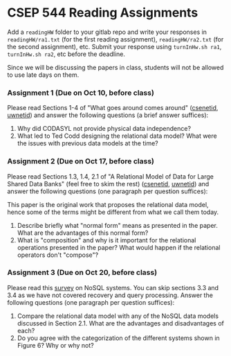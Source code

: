 # CSEP 544 Reading Assignments

Add a `readingHW` folder to your gitlab repo and write your responses in 
`readingHW/ra1.txt` (for the first reading assignment), `readingHW/ra2.txt` 
(for the second assignment), etc. 
Submit your response using `turnInHw.sh ra1`, `turnInHw.sh ra2`, etc before
the deadline.

Since we will be discussing the papers in class, students will not be allowed
to use late days on them.

### Assignment 1 (Due on Oct 10, before class)
<a name="ra1"></a>

Please read Sections 1-4 of "What goes around comes around" 
([csenetid](https://courses.cs.washington.edu/courses/csep544/17au/csenetid/goes-around.pdf), 
[uwnetid](https://courses.cs.washington.edu/courses/csep544/17au/uwnetid/goes-around.pdf)) and answer the 
following questions (a brief answer suffices):

1. Why did CODASYL not provide physical data independence?
2. What led to Ted Codd designing the relational data model? What were the issues with previous data models
at the time?


### Assignment 2 (Due on Oct 17, before class)

Please read Sections 1.3, 1.4, 2.1 of "A Relational Model of Data for Large Shared Data Banks"
(feel free to skim the rest)
([csenetid](https://courses.cs.washington.edu/courses/csep544/17au/csenetid/codd.pdf), 
[uwnetid](https://courses.cs.washington.edu/courses/csep544/17au/uwnetid/codd.pdf)) and answer the 
following questions (one paragraph per question suffices):

This paper is the original work that proposes the relational data model, hence some of the terms
might be different from what we call them today.

1. Describe briefly what "normal form" means as presented in the paper. 
What are the advantages of this normal form?
2. What is "composition" and why is it important for the relational operations presented in the paper? What would happen if the relational operators don't "compose"?


### Assignment 3 (Due on Oct 20, before class)

Please read this [survey](https://medium.baqend.com/nosql-databases-a-survey-and-decision-guidance-ea7823a822d) on NoSQL systems. You can skip sections 3.3 and 3.4 as we have not covered recovery and query processing. Answer the following questions (one paragraph per question suffices):

1. Compare the relational data model with any of the NoSQL data models discussed in Section 2.1. What are the advantages and disadvantages of each?
2. Do you agree with the categorization of the different systems shown in Figure 6? Why or why not?
